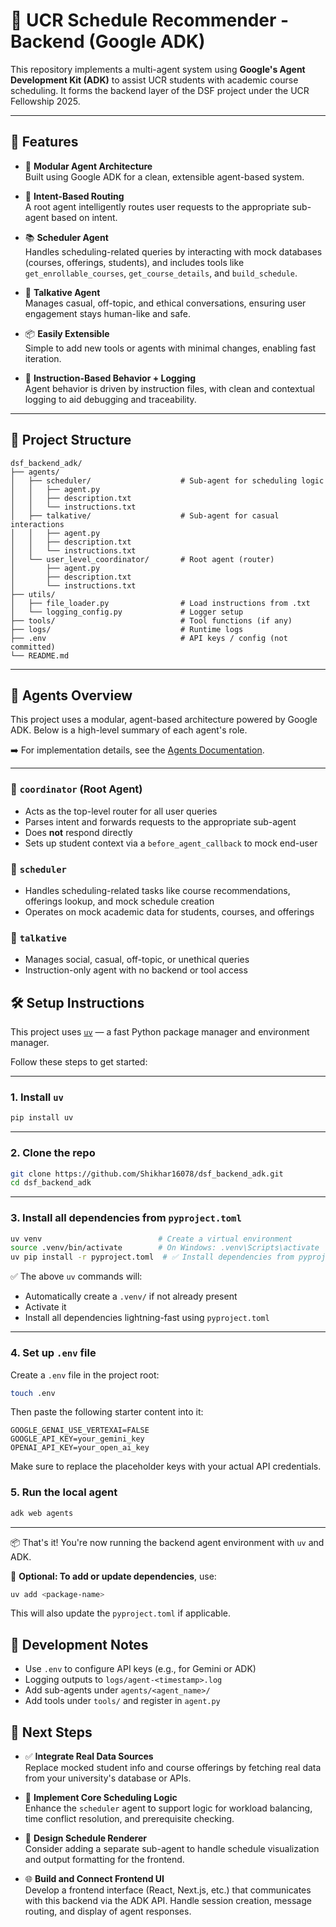 # 🧠 UCR Schedule Recommender - Backend (Google ADK)

This repository implements a multi-agent system using **Google's Agent Development Kit (ADK)** to assist UCR students with academic course scheduling. It forms the backend layer of the DSF project under the UCR Fellowship 2025.

---

## 🚀 Features

- 🤖 **Modular Agent Architecture**  
  Built using Google ADK for a clean, extensible agent-based system.

- 🧭 **Intent-Based Routing**  
  A root agent intelligently routes user requests to the appropriate sub-agent based on intent.

- 📚 **Scheduler Agent**  
  Handles scheduling-related queries by interacting with mock databases (courses, offerings, students), and includes tools like `get_enrollable_courses`, `get_course_details`, and `build_schedule`.

- 💬 **Talkative Agent**  
  Manages casual, off-topic, and ethical conversations, ensuring user engagement stays human-like and safe.

- 📦 **Easily Extensible**  
  Simple to add new tools or agents with minimal changes, enabling fast iteration.

- 📜 **Instruction-Based Behavior + Logging**  
  Agent behavior is driven by instruction files, with clean and contextual logging to aid debugging and traceability.

---

## 📁 Project Structure

```
dsf_backend_adk/
├── agents/
│   ├── scheduler/                    # Sub-agent for scheduling logic
│   │   ├── agent.py
│   │   ├── description.txt
│   │   └── instructions.txt
│   ├── talkative/                    # Sub-agent for casual interactions
│   │   ├── agent.py
│   │   ├── description.txt
│   │   └── instructions.txt
│   └── user_level_coordinator/       # Root agent (router)
│       ├── agent.py
│       ├── description.txt
│       └── instructions.txt
├── utils/
│   ├── file_loader.py                # Load instructions from .txt
│   └── logging_config.py             # Logger setup
├── tools/                            # Tool functions (if any)
├── logs/                             # Runtime logs
├── .env                              # API keys / config (not committed)
└── README.md
```

---

## 🧠 Agents Overview

This project uses a modular, agent-based architecture powered by Google ADK. Below is a high-level summary of each agent's role.

➡️ For implementation details, see the [Agents Documentation](./agents/README.md).

---

### 🔸 `coordinator` (Root Agent)

- Acts as the top-level router for all user queries
- Parses intent and forwards requests to the appropriate sub-agent
- Does **not** respond directly
- Sets up student context via a `before_agent_callback` to mock end-user

### 🔹 `scheduler`

- Handles scheduling-related tasks like course recommendations, offerings lookup, and mock schedule creation
- Operates on mock academic data for students, courses, and offerings

### 🔹 `talkative`

- Manages social, casual, off-topic, or unethical queries
- Instruction-only agent with no backend or tool access

## 🛠️ Setup Instructions

This project uses [`uv`](https://github.com/astral-sh/uv) — a fast Python package manager and environment manager.

Follow these steps to get started:

---

### 1. **Install `uv`**

```bash
pip install uv
```

---

### 2. **Clone the repo**

```bash
git clone https://github.com/Shikhar16078/dsf_backend_adk.git
cd dsf_backend_adk
```

---

### 3. **Install all dependencies from `pyproject.toml`**

```bash
uv venv                          # Create a virtual environment 
source .venv/bin/activate        # On Windows: .venv\Scripts\activate
uv pip install -r pyproject.toml  # ✅ Install dependencies from pyproject.toml
```

✅ The above `uv` commands will:
- Automatically create a `.venv/` if not already present
- Activate it
- Install all dependencies lightning-fast using `pyproject.toml`

---
### 4. **Set up `.env` file**

Create a `.env` file in the project root:

```bash
touch .env
```

Then paste the following starter content into it:

```env
GOOGLE_GENAI_USE_VERTEXAI=FALSE
GOOGLE_API_KEY=your_gemini_key
OPENAI_API_KEY=your_open_ai_key
```

Make sure to replace the placeholder keys with your actual API credentials.

### 5. **Run the local agent**

```bash
adk web agents
```

---

📦 That's it! You're now running the backend agent environment with `uv` and ADK.

📝 **Optional: To add or update dependencies**, use:

```bash
uv add <package-name>
```

This will also update the `pyproject.toml` if applicable.

## 🧪 Development Notes

- Use `.env` to configure API keys (e.g., for Gemini or ADK)
- Logging outputs to `logs/agent-<timestamp>.log`
- Add sub-agents under `agents/<agent_name>/`
- Add tools under `tools/` and register in `agent.py`

## 🚀 Next Steps

- ✅ **Integrate Real Data Sources**  
  Replace mocked student info and course offerings by fetching real data from your university's database or APIs.

- 🧠 **Implement Core Scheduling Logic**  
  Enhance the `scheduler` agent to support logic for workload balancing, time conflict resolution, and prerequisite checking.

- 🎨 **Design Schedule Renderer**  
  Consider adding a separate sub-agent to handle schedule visualization and output formatting for the frontend.

- 🌐 **Build and Connect Frontend UI**  
  Develop a frontend interface (React, Next.js, etc.) that communicates with this backend via the ADK API. Handle session creation, message routing, and display of agent responses.
